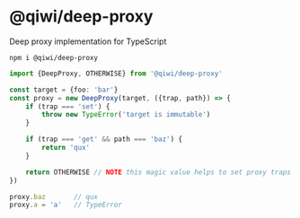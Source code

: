 # @qiwi/deep-proxy
Deep proxy implementation for TypeScript

```shell script
npm i @qiwi/deep-proxy
```

```typescript
import {DeepProxy, OTHERWISE} from '@qiwi/deep-proxy'

const target = {foo: 'bar'}
const proxy = new DeepProxy(target, ({trap, path}) => {
    if (trap === 'set') {
        throw new TypeError('target is immutable')
    }

    if (trap === 'get' && path === 'baz') {
        return 'qux'
    }

    return OTHERWISE // NOTE this magic value helps to set proxy traps correctly
})

proxy.baz       // qux
proxy.a = 'a'   // TypeError
```
